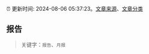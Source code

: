 :alarm_clock: 更新时间: 2024-08-06 05:37:23。[文章来源](/README.md)、[文章分类](/TAGS.md)

## 报告


> 关键字：`报告`、`月报`



